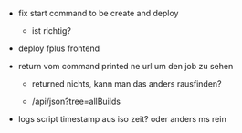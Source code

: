 - fix start command to be create and deploy

  - ist richtig?

- deploy fplus frontend

- return vom command printed ne url um den job zu sehen

  - returned nichts, kann man das anders rausfinden?

  - /api/json?tree=allBuilds

- logs script timestamp aus iso zeit? oder anders ms rein
